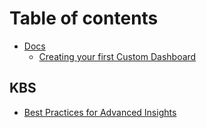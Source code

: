 # Table of contents

* [Docs](README.md)
  * [Creating your first Custom Dashboard](docs/creating-your-first-custom-dashboard.md)

## KBS

* [Best Practices for Advanced Insights](kbs/best-practices-for-advanced-insights.md)
